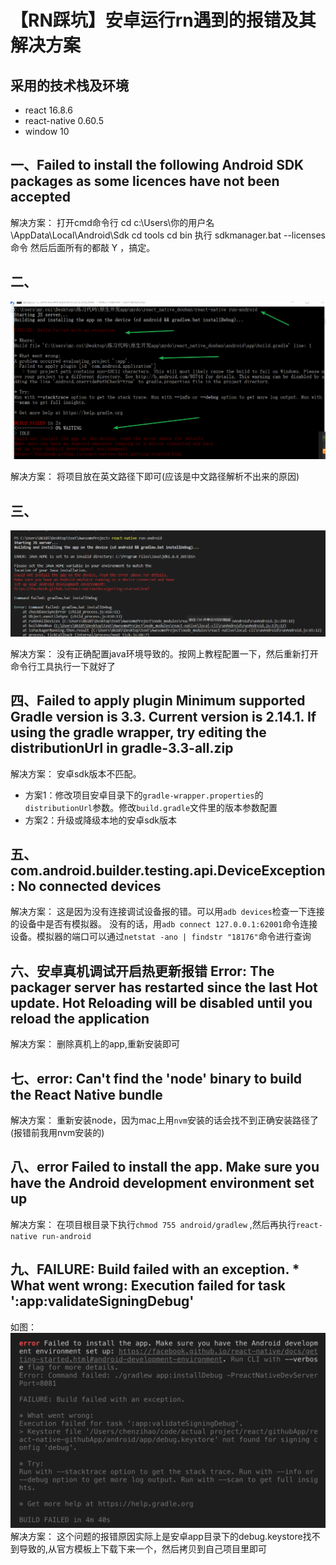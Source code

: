 # 【RN踩坑】安卓运行rn遇到的报错及其解决方案

## 采用的技术栈及环境

- react 16.8.6
- react-native 0.60.5
- window 10

## 一、Failed to install the following Android SDK packages as some licences have not been accepted

解决方案：
打开cmd命令行
cd     c:\Users\你的用户名\AppData\Local\Android\Sdk
cd     tools
cd     bin
执行 sdkmanager.bat --licenses 命令
然后后面所有的都敲  Y ，搞定。

## 二、

![错误2](./安卓运行rn遇到的报错及其解决方案/error2.png)

解决方案：
将项目放在英文路径下即可(应该是中文路径解析不出来的原因)

## 三、

![错误3](./安卓运行rn遇到的报错及其解决方案/error3.png)

解决方案：
没有正确配置java环境导致的。按网上教程配置一下，然后重新打开命令行工具执行一下就好了

## 四、Failed to apply plugin Minimum supported Gradle version is 3.3. Current version is 2.14.1. If using the gradle wrapper, try editing the distributionUrl in  gradle-3.3-all.zip

解决方案：
安卓sdk版本不匹配。

- 方案1：修改项目安卓目录下的`gradle-wrapper.properties`的`distributionUrl`参数。修改`build.gradle`文件里的版本参数配置
- 方案2：升级或降级本地的安卓sdk版本

## 五、com.android.builder.testing.api.DeviceException: No connected devices

解决方案：
这是因为没有连接调试设备报的错。可以用`adb devices`检查一下连接的设备中是否有模拟器。
没有的话，用`adb connect 127.0.0.1:62001`命令连接设备。模拟器的端口可以通过`netstat -ano | findstr "18176"`命令进行查询

## 六、安卓真机调试开启热更新报错 Error: The packager server has restarted since the last Hot update. Hot Reloading will be disabled until you reload the application

解决方案：
删除真机上的app,重新安装即可

## 七、error: Can't find the 'node' binary to build the React Native bundle

解决方案：
重新安装node，因为mac上用`nvm`安装的话会找不到正确安装路径了(报错前我用nvm安装的)

## 八、error Failed to install the app. Make sure you have the Android development environment set up

解决方案：
在项目根目录下执行`chmod 755 android/gradlew` ,然后再执行`react-native run-android`

## 九、FAILURE: Build failed with an exception. * What went wrong: Execution failed for task ':app:validateSigningDebug'

如图：
![错误9](./安卓运行rn遇到的报错及其解决方案/error9.png)
解决方案：
这个问题的报错原因实际上是安卓app目录下的debug.keystore找不到导致的,从官方模板上下载下来一个，然后拷贝到自己项目里即可
